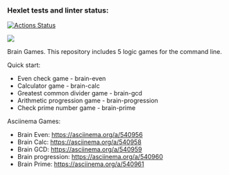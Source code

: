 ### Hexlet tests and linter status:
[![Actions Status](https://github.com/RonnZhuk/python-project-49/workflows/hexlet-check/badge.svg)](https://github.com/RonnZhuk/python-project-49/actions)

<a href="https://codeclimate.com/github/RonnZhuk/python-project-49/maintainability"><img src="https://api.codeclimate.com/v1/badges/952e3de76b2a6ea1b063/maintainability" /></a>

Brain Games.
This repository includes 5 logic games for the command line.

Quick start:
- Even check game - brain-even
- Calculator game - brain-calc
- Greatest common divider game - brain-gcd
- Arithmetic progression game - brain-progression
- Check prime number game - brain-prime


Asciinema Games:
- Brain Even: https://asciinema.org/a/540956
- Brain Calc: https://asciinema.org/a/540958
- Brain GCD: https://asciinema.org/a/540959
- Brain progression: https://asciinema.org/a/540960
- Brain Prime: https://asciinema.org/a/540961
